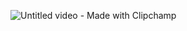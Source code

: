 ![Untitled video - Made with Clipchamp](https://github.com/user-attachments/assets/4984e960-2c8d-4c24-8b78-0c4d71d89989)

